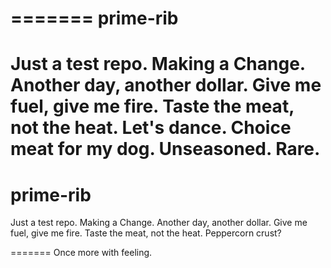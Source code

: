 =======
prime-rib
=========

Just a test repo.
Making a Change.
Another day, another dollar.
Give me fuel, give me fire.
Taste the meat, not the heat.
Let's dance.
Choice meat for my dog.
Unseasoned.
Rare.
=======

prime-rib
=========

Just a test repo.
Making a Change.
Another day, another dollar.
Give me fuel, give me fire.
Taste the meat, not the heat.
Peppercorn crust?

=======
Once more with feeling.
